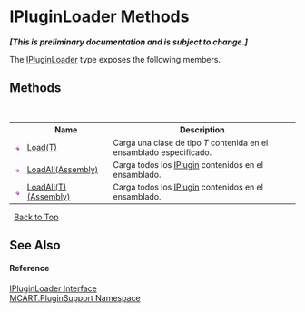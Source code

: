 # IPluginLoader Methods
 _**\[This is preliminary documentation and is subject to change.\]**_

The <a href="d6472e04-c142-e848-dc8f-a28167728e10">IPluginLoader</a> type exposes the following members.


## Methods
&nbsp;<table><tr><th></th><th>Name</th><th>Description</th></tr><tr><td>![Public method](media/pubmethod.gif "Public method")</td><td><a href="7dc5e13f-ca03-43f5-ce30-036227a17687">Load(T)</a></td><td>
Carga una clase de tipo *T* contenida en el ensamblado especificado.</td></tr><tr><td>![Public method](media/pubmethod.gif "Public method")</td><td><a href="26adc1b4-693f-513b-366e-e804affaac7a">LoadAll(Assembly)</a></td><td>
Carga todos los <a href="4ee0e2a7-cfcb-eb2f-49cb-5ac7500b7e3d">IPlugin</a> contenidos en el ensamblado.</td></tr><tr><td>![Public method](media/pubmethod.gif "Public method")</td><td><a href="a2eb05d3-06a4-24ef-9327-ad5993c07b7c">LoadAll(T)(Assembly)</a></td><td>
Carga todos los <a href="4ee0e2a7-cfcb-eb2f-49cb-5ac7500b7e3d">IPlugin</a> contenidos en el ensamblado.</td></tr></table>&nbsp;
<a href="#ipluginloader-methods">Back to Top</a>

## See Also


#### Reference
<a href="d6472e04-c142-e848-dc8f-a28167728e10">IPluginLoader Interface</a><br /><a href="4abc7841-aae2-1ecc-94fa-a3d251746bda">MCART.PluginSupport Namespace</a><br />